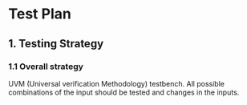 # Test Plan

## 1. Testing Strategy

### 1.1 Overall strategy

UVM (Universal verification Methodology) testbench. All possible combinations of the input should be tested and changes in the inputs.
